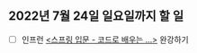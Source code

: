 ## 2022년 7월 24일 일요일까지 할 일
- [ ] 인프런 [<스프링 입문 - 코드로 배우는 ...>](https://www.inflearn.com/course/%EC%8A%A4%ED%94%84%EB%A7%81-%EC%9E%85%EB%AC%B8-%EC%8A%A4%ED%94%84%EB%A7%81%EB%B6%80%ED%8A%B8) 완강하기